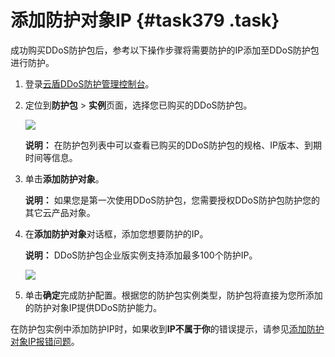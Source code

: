 # 添加防护对象IP {#task379 .task}

成功购买DDoS防护包后，参考以下操作步骤将需要防护的IP添加至DDoS防护包进行防护。

1.  登录[云盾DDoS防护管理控制台](https://yundunnext.console.aliyun.com/?p=ddosbgp)。
2.  定位到**防护包** \> **实例**页面，选择您已购买的DDoS防护包。 

    ![](http://static-aliyun-doc.oss-cn-hangzhou.aliyuncs.com/assets/img/79481/155930746734621_zh-CN.png)

    **说明：** 在防护包列表中可以查看已购买的DDoS防护包的规格、IP版本、到期时间等信息。

3.  单击**添加防护对象**。 

    **说明：** 如果您是第一次使用DDoS防护包，您需要授权DDoS防护包防护您的其它云产品对象。

4.  在**添加防护对象**对话框，添加您想要防护的IP。 

    **说明：** DDoS防护包企业版实例支持添加最多100个防护IP。

    ![](http://static-aliyun-doc.oss-cn-hangzhou.aliyuncs.com/assets/img/79481/155930746734623_zh-CN.png)

5.  单击**确定**完成防护配置。根据您的防护包实例类型，防护包将直接为您所添加的防护对象IP提供DDoS防护能力。

在防护包实例中添加防护IP时，如果收到**IP不属于你**的错误提示，请参见[添加防护对象IP报错问题](cn.zh-CN/DDoS防护包/常见问题/防护包添加防护IP时收到“IP不属于你”的错误提示.md#)。

